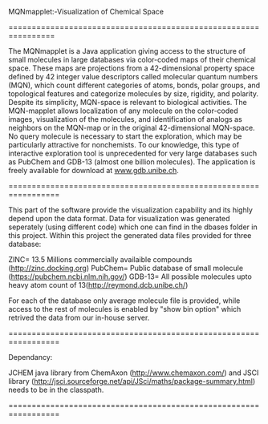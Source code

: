 MQNmapplet:-Visualization of Chemical Space

================================================================

The MQNmapplet is a Java application giving access to the structure of small molecules in large databases via color-coded maps of their chemical space. These maps are projections from a 42-dimensional property space defined by 42 integer value descriptors called molecular quantum numbers (MQN), which count different categories of atoms, bonds, polar groups, and topological features and categorize molecules by size, rigidity, and polarity. Despite its simplicity, MQN-space is relevant to biological activities. The MQN-mapplet allows localization of any molecule on the color-coded images, visualization of the molecules, and identification of analogs as neighbors on the MQN-map or in the original 42-dimensional MQN-space. No query molecule is necessary to start the exploration, which may be particularly attractive for nonchemists. To our knowledge, this type of interactive exploration tool is unprecedented for very large databases such as PubChem and GDB-13 (almost one billion molecules). The application is freely available for download at www.gdb.unibe.ch.

=================================================================

This part of the software provide the visualization capability and its highly depend upon the data format. Data for visualization was generated seperately (using different code) which one can find in the dbases folder in this project. Within this project the generated data files provided for three database:

ZINC=     13.5 Millions commercially availaible compounds (http://zinc.docking.org)
PubChem=  Public database of small molecule (https://pubchem.ncbi.nlm.nih.gov/)
GDB-13=   All possible molecules upto heavy atom count of 13(http://reymond.dcb.unibe.ch/)

For each of the database only average molecule file is provided, while access to the rest of molecules is enabled by "show bin option" which retrived the data from our in-house server.

=================================================================

Dependancy:

JCHEM java library from ChemAxon (http://www.chemaxon.com/) and JSCI library (http://jsci.sourceforge.net/api/JSci/maths/package-summary.html) needs to be in the classpath.

=================================================================
